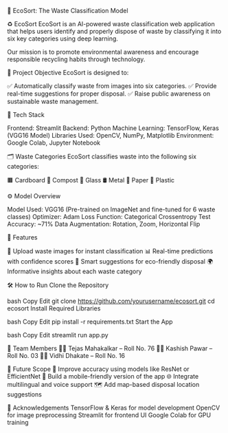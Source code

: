 🌟 EcoSort: The Waste Classification Model

♻️ EcoSort
EcoSort is an AI-powered waste classification web application that helps users identify and properly dispose of waste by classifying it into six key categories using deep learning.

Our mission is to promote environmental awareness and encourage responsible recycling habits through technology.


🌱 Project Objective
EcoSort is designed to:

✅ Automatically classify waste from images into six categories.
✅ Provide real-time suggestions for proper disposal.
✅ Raise public awareness on sustainable waste management.


🧠 Tech Stack

Frontend: Streamlit
Backend: Python
Machine Learning: TensorFlow, Keras (VGG16 Model)
Libraries Used: OpenCV, NumPy, Matplotlib
Environment: Google Colab, Jupyter Notebook


🗂️ Waste Categories
EcoSort classifies waste into the following six categories:

🟫 Cardboard
🌿 Compost
🧪 Glass
🛢️ Metal
📄 Paper
🧴 Plastic


⚙️ Model Overview

Model Used: VGG16 (Pre-trained on ImageNet and fine-tuned for 6 waste classes)
Optimizer: Adam
Loss Function: Categorical Crossentropy
Test Accuracy: ~71%
Data Augmentation: Rotation, Zoom, Horizontal Flip


🚀 Features

📸 Upload waste images for instant classification
📊 Real-time predictions with confidence scores
🧾 Smart suggestions for eco-friendly disposal
🌍 Informative insights about each waste category

🛠️ How to Run
Clone the Repository

bash
Copy
Edit
git clone https://github.com/yourusername/ecosort.git
cd ecosort
Install Required Libraries

bash
Copy
Edit
pip install -r requirements.txt
Start the App

bash
Copy
Edit
streamlit run app.py


👥 Team Members
👨‍💻 Tejas Mahakalkar – Roll No. 76
👩‍💻 Kashish Pawar – Roll No. 03
👩‍💻 Vidhi Dhakate – Roll No. 16


🔮 Future Scope
🔁 Improve accuracy using models like ResNet or EfficientNet
📱 Build a mobile-friendly version of the app
🌐 Integrate multilingual and voice support
🗺️ Add map-based disposal location suggestions



🙌 Acknowledgements
TensorFlow & Keras for model development
OpenCV for image preprocessing
Streamlit for frontend UI
Google Colab for GPU training
